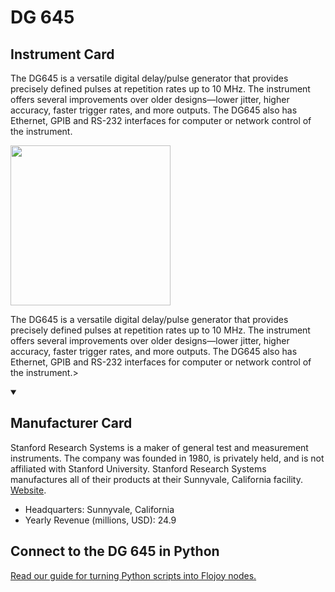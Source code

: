 
# DG 645

## Instrument Card

<div className="flex">

<div>

The DG645 is a versatile digital delay/pulse generator that provides precisely defined pulses at repetition rates up to 10 MHz. The instrument offers several improvements over older designs—lower jitter, higher accuracy, faster trigger rates, and more outputs. The DG645 also has Ethernet, GPIB and RS-232 interfaces for computer or network control of the instrument.

</div>

<img width="256" src="https://v5.airtableusercontent.com/v1/19/19/1691539200000/I3AY2LEq_ek5ZGF5rccBgw/OTgjA3KuJIq49xXSPDX3VYLN2rgkUI9cOtFY5LKVpwX6NwniEm-FqWknIk_O2iAaeifM97SZZFov2DEa1AeqNFNruEmwJeWaZKuExlls4u4/JgFP4uAVtQWUyHuWND2mMf3pDZsEboh2itoDcIb9ilQ"/>

</div>

The DG645 is a versatile digital delay/pulse generator that provides precisely defined pulses at repetition rates up to 10 MHz. The instrument offers several improvements over older designs—lower jitter, higher accuracy, faster trigger rates, and more outputs. The DG645 also has Ethernet, GPIB and RS-232 interfaces for computer or network control of the instrument.>

<details open>
<summary><h2>Manufacturer Card</h2></summary>

Stanford Research Systems is a maker of general test and measurement instruments. The company was founded in 1980, is privately held, and is not affiliated with Stanford University. Stanford Research Systems manufactures all of their products at their Sunnyvale, California facility. <a href="https://www.thinksrs.com/index.html">Website</a>.

<ul>
  <li>Headquarters: Sunnyvale, California</li>
  <li>Yearly Revenue (millions, USD): 24.9</li>
</ul>
</details>

## Connect to the DG 645 in Python

[Read our guide for turning Python scripts into Flojoy nodes.](https://docs.flojoy.ai/custom-nodes/creating-custom-node/)


